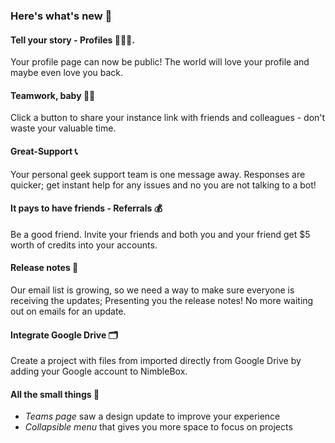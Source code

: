 ### Here's what's new 🔔
#### Tell your story - Profiles 👩🏻‍💼. 
Your profile page can now be public! The world will love your profile and maybe even love you back.

#### Teamwork, baby 🙌🏻
Click a button to share your instance link with friends and colleagues - don't waste your valuable time.

#### Great-Support 📞
Your personal geek support team is one message away. Responses are quicker; get instant help for any issues and no you are not talking to a bot!

#### It pays to have friends - Referrals 💰
Be a good friend. Invite your friends and both you and your friend get $5 worth of credits into your accounts.

#### Release notes 📣
Our email list is growing, so we need a way to make sure everyone is receiving the updates; Presenting you the release notes! No more waiting out on emails for an update.

#### Integrate Google Drive 🗂
Create a project with files from imported directly from Google Drive by adding your Google account to NimbleBox. 

#### All the small things 🧮 
- *Teams page* saw a design update to improve your experience
- *Collapsible menu* that gives you more space to focus on projects

